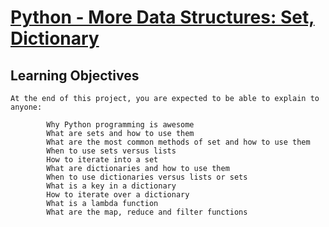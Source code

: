 # [Python - More Data Structures: Set, Dictionary](https://github.com/leulyk/alx-higher_level_programming/tree/main/0x03-python-data_structures)

## Learning Objectives

    At the end of this project, you are expected to be able to explain to anyone:

            Why Python programming is awesome
            What are sets and how to use them
            What are the most common methods of set and how to use them
            When to use sets versus lists
            How to iterate into a set
            What are dictionaries and how to use them
            When to use dictionaries versus lists or sets
            What is a key in a dictionary
            How to iterate over a dictionary
            What is a lambda function
            What are the map, reduce and filter functions

